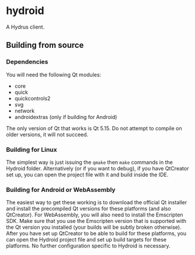 # hydroid
A Hydrus client.

## Building from source

### Dependencies

You will need the following Qt modules:
* core
* quick
* quickcontrols2 
* svg
* network
* androidextras (only if building for Android)

The only version of Qt that works is Qt 5.15. Do not attempt to compile on older versions, it will not succeed.

### Building for Linux

The simplest way is just issuing the `qmake` then `make` commands in the Hydroid folder.
Alternatively (or if you want to debug), if you have QtCreator set up, you can open the project file with it and build inside the IDE.

### Building for Android or WebAssembly

The easiest way to get these working is to download the official Qt installer and install the precompiled Qt versions for these platforms (and also QtCreator).
For WebAssembly, you will also need to install the Emscripten SDK. Make sure that you use the Emscripten version that is supported with the Qt version you installed (your builds will be subtly broken otherwise).
After you have set up QtCreator to be able to build for these platforms, you can open the Hydroid project file and set up build targets for these platforms. No further configuration specific to Hydroid is necessary.
